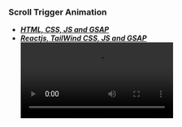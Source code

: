 ### Scroll Trigger Animation
- [***HTML, CSS, JS and GSAP***](./HTML,%20CSS%20and%20JS/)
- [***Reactjs, TailWind CSS, JS and GSAP***](./Reactjs/)
<video controls src="scroll Trigger Animation.mp4" title="Title"></video>